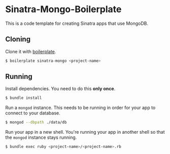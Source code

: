 # Sinatra-Mongo-Boilerplate
This is a code template for creating Sinatra apps that use MongoDB.

## Cloning
Clone it with [boilerplate](http://ajaymt.github.com/boilerplate).

```sh
$ boilerplate sinatra-mongo <project-name>
```

## Running
Install dependencies. You need to do this **only once**.

```sh
$ bundle install
```

Run a `mongod` instance. This needs to be running in order for your app to connect to your database.

```sh
$ mongod --dbpath ./data/db
```

Run your app in a new shell. You're running your app in another shell so that the `mongod` instance stays running.

```sh
$ bundle exec ruby <project-name>/<project-name>.rb
```
